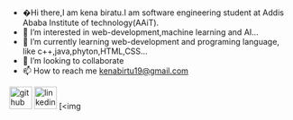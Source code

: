 - �Hi there,I am kena biratu.I am software engineering student at Addis Ababa Institute of technology(AAiT).
- 👀 I’m interested in web-development,machine learning and AI...
- 🌱 I’m currently learning web-development and programing language, like c++,java,phyton,HTML,CSS...
- 💞️ I’m looking to collaborate 
- 📫 How to reach me
   kenabirtu19@gmail.com

<!---
kena124/kena124 is a ✨ special ✨ repository because its `README.md` (this file) appears on your GitHub profile.
You can click the Preview link to take a look at your changes.
--->
[<img src='https://cdn.jsdelivr.net/npm/simple-icons@3.0.1/icons/github.svg' alt='github' height='40'>](https://github.com/kena124)  [<img src='https://cdn.jsdelivr.net/npm/simple-icons@3.0.1/icons/linkedin.svg' alt='linkedin' height='40'>](https://linkedin.com/kena-biratu)  [<img
